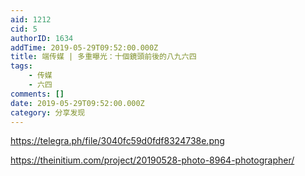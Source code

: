 ```yaml
---
aid: 1212
cid: 5
authorID: 1634
addTime: 2019-05-29T09:52:00.000Z
title: 端传媒 | 多重曝光：十個鏡頭前後的八九六四
tags:
    - 传媒
    - 六四
comments: []
date: 2019-05-29T09:52:00.000Z
category: 分享发现
---
```


https://telegra.ph/file/3040fc59d0fdf8324738e.png

https://theinitium.com/project/20190528-photo-8964-photographer/

